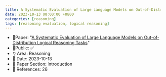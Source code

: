 ```yaml
---
title: A Systematic Evaluation of Large Language Models on Out-of-Distribution Logical Reasoning Tasks
date: 2023-10-13 00:00:00 +0800
categories: [reasoning]
tags: [reasoning evaluation, logical reasoning]
---
```


- 📙Paper: "[A Systematic Evaluation of Large Language Models on Out-of-Distribution Logical Reasoning Tasks](https://semanticscholar.org/paper/A-Systematic-Evaluation-of-Large-Language-Models-on-Bao-Gendron/332204cc624233de9b87cc66cf2bc21908043368)"
- 🔑Public: ✅
- ⚲ Area: Reasoning
- 📅 Date: 2023-10-13
- 🔎 Paper Section: Introduction
- 📝 References: 26
